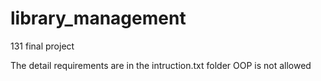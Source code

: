 # library_management
131 final project

The detail requirements are in the intruction.txt folder
OOP is not allowed

